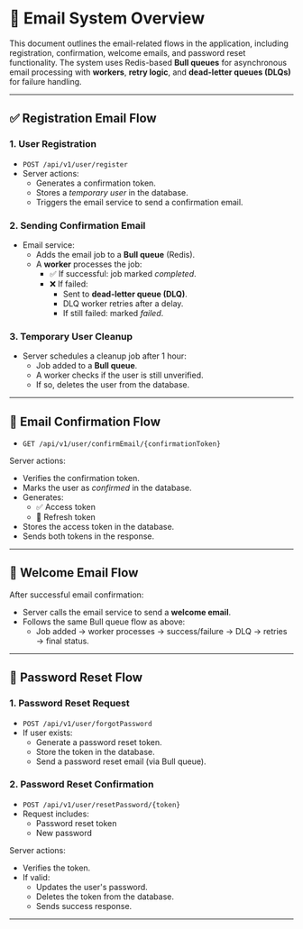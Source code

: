 # 📧 Email System Overview

This document outlines the email-related flows in the application, including registration, confirmation, welcome emails, and password reset functionality. The system uses Redis-based **Bull queues** for asynchronous email processing with **workers**, **retry logic**, and **dead-letter queues (DLQs)** for failure handling.

---

## ✅ Registration Email Flow

### 1. User Registration
- `POST /api/v1/user/register`
- Server actions:
  - Generates a confirmation token.
  - Stores a *temporary user* in the database.
  - Triggers the email service to send a confirmation email.

### 2. Sending Confirmation Email
- Email service:
  - Adds the email job to a **Bull queue** (Redis).
  - A **worker** processes the job:
    - ✅ If successful: job marked *completed*.
    - ❌ If failed:
      - Sent to **dead-letter queue (DLQ)**.
      - DLQ worker retries after a delay.
      - If still failed: marked *failed*.

### 3. Temporary User Cleanup
- Server schedules a cleanup job after 1 hour:
  - Job added to a **Bull queue**.
  - A worker checks if the user is still unverified.
  - If so, deletes the user from the database.

---

## 🔗 Email Confirmation Flow

- `GET /api/v1/user/confirmEmail/{confirmationToken}`

Server actions:
- Verifies the confirmation token.
- Marks the user as *confirmed* in the database.
- Generates:
  - ✅ Access token
  - 🔄 Refresh token
- Stores the access token in the database.
- Sends both tokens in the response.

---

## 🎉 Welcome Email Flow

After successful email confirmation:
- Server calls the email service to send a **welcome email**.
- Follows the same Bull queue flow as above:
  - Job added → worker processes → success/failure → DLQ → retries → final status.

---

## 🔐 Password Reset Flow

### 1. Password Reset Request
- `POST /api/v1/user/forgotPassword`
- If user exists:
  - Generate a password reset token.
  - Store the token in the database.
  - Send a password reset email (via Bull queue).

### 2. Password Reset Confirmation
- `POST /api/v1/user/resetPassword/{token}`
- Request includes:
  - Password reset token
  - New password

Server actions:
- Verifies the token.
- If valid:
  - Updates the user's password.
  - Deletes the token from the database.
  - Sends success response.

---
